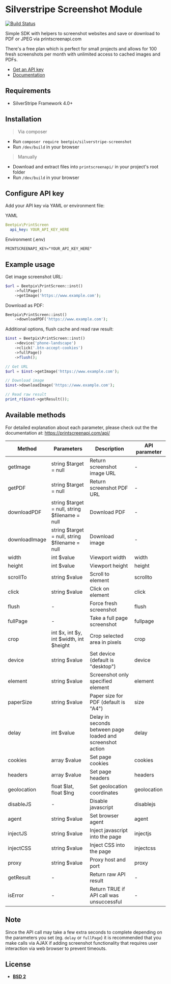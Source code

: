 # Silverstripe Screenshot Module

[![Build Status](http://img.shields.io/travis/badges/badgerbadgerbadger.svg?style=flat-square)](https://travis-ci.org/badges/badgerbadgerbadger)

Simple SDK with helpers to screenshot websites and save or download to PDF or JPEG via printscreenapi.com

There's a free plan which is perfect for small projects and allows for 100 fresh screenshots per month with unlimited access to cached images and PDFs.

- [Get an API key](https://printscreenapi.com/plans)
- [Documentation](https://printscreenapi.com/api)


## Requirements

* SilverStripe Framework 4.0+


## Installation
> Via composer
* Run `composer require beetpix/silverstripe-screenshot`
* Run `/dev/build` in your browser
> Manually
* Download and extract files into `printscreenapi/` in your project's root folder
* Run `/dev/build` in your browser


## Configure API key

Add your API key via YAML or environment file:

YAML
```yaml
Beetpix\PrintScreen
  api_key: YOUR_API_KEY_HERE
```

Environment (.env)
```
PRINTSCREENAPI_KEY="YOUR_API_KEY_HERE"
```


## Example usage

Get image screenshot URL:
```php
$url = Beetpix\PrintScreen::inst()
    ->fullPage()
    ->getImage('https://www.example.com');
```
Download as PDF:
```php
Beetpix\PrintScreen::inst()
    ->downloadPDF('https://www.example.com');
```
Additional options, flush cache and read raw result:
```php
$inst = Beetpix\PrintScreen::inst()
    ->device('phone-landscape')
    ->click('.btn-accept-cookies')
    ->fullPage()
    ->flush();

// Get URL
$url = $inst->getImage('https://www.example.com');

// Download image
$inst->downloadImage('https://www.example.com');

// Read raw result
print_r($inst->getResult());
```


## Available methods

For detailed explanation about each parameter, please check out the the documentation at:
https://printscreenapi.com/api/

| Method | Parameters | Description | API parameter |
| ------ | ------ | ------ | ------ |
| getImage | string $target = null | Return screenshot image URL | - |
| getPDF | string $target = null | Return screenshot PDF URL | - |
| downloadPDF | string $target = null, string $filename = null | Download PDF | - |
| downloadImage | string $target = null, string $filename = null | Download image | - |
| width | int $value | Viewport width | width |
| height | int $value | Viewport height | height |
| scrollTo | string $value | Scroll to element | scrollto |
| click | string $value | Click on element | click |
| flush | - | Force fresh screenshot | flush |
| fullPage | - | Take a full page screenshot | fullpage |
| crop | int $x, int $y, int $width, int $height | Crop selected area in pixels | crop |
| device | string $value | Set device (default is "desktop") | device |
| element | string $value | Screenshot only specified element | element |
| paperSize | string $value | Paper size for PDF (default is "A4") | size |
| delay | int $value | Delay in seconds between page loaded and screenshot action | delay |
| cookies | array $value | Set page cookies | cookies |
| headers | array $value | Set page headers | headers |
| geolocation | float $lat, float $lng | Set geolocation coordinates | geolocation |
| disableJS | - | Disable javascript | disablejs |
| agent | string $value | Set browser agent | agent |
| injectJS | string $value | Inject javascript into the page | injectjs |
| injectCSS | string $value | Inject CSS into the page | injectcss |
| proxy | string $value | Proxy host and port | proxy |
| getResult | - | Return raw API result | - |
| isError | - | Return TRUE if API call was unsuccessful | - |


## Note

Since the API call may take a few extra seconds to complete depending on the parameters you set (eg. `delay` or `fullPage`) it is recommended that you make calls via AJAX if adding screenshot functionality that requires user interaction via web browser to prevent timeouts.


## License

- **[BSD 2](https://opensource.org/licenses/BSD-2-Clause)**
